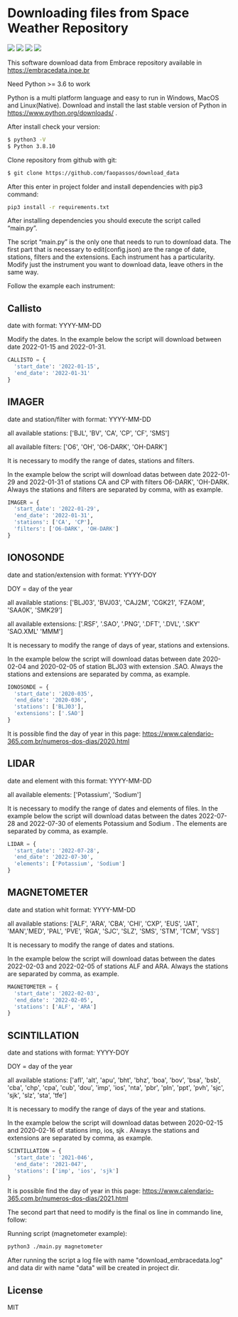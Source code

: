 # Downloading files from Space Weather Repository
[![](https://img.shields.io/badge/license-MIT-green.svg)](https://github.com/embrace-inpe/download_embracedata/blob/master/LICENSE)
[![](https://img.shields.io/badge/python-3-blue.svg)](https://www.python.org/)
[![](https://img.shields.io/badge/Version-1.0-yellow.svg)](https://github.com/embrace-inpe/download_embracedata)
[![](https://img.shields.io/badge/INPE-EMBRACE-orange.svg)](http://www2.inpe.br/climaespacial/portal/pt/)

This software download data from Embrace repository available in https://embracedata.inpe.br

Need Python >= 3.6 to work

Python is a multi platform language and easy to run in Windows, MacOS and Linux(Native).
Download and install the last stable version of Python in https://www.python.org/downloads/ .

After install check your version:
```sh
$ python3 -V
$ Python 3.8.10
```
Clone repository from github with git:
```sh
$ git clone https://github.com/faopassos/download_data
```

After this enter in project folder and install dependencies with pip3 command:
```sh
pip3 install -r requirements.txt
```
After installing dependencies you should execute the script called “main.py”.

The script “main.py” is the only one that needs to run to download data. 
The first part that is necessary to edit(config.json) are the range of date, stations, filters and the extensions. Each instrument has a particularity.
Modify just the instrument you want to download data, leave others in the same way.

Follow the example each instrument:

## Callisto

date with format: YYYY-MM-DD

Modify the dates. In the example below the script will download between date 2022-01-15 and 2022-01-31.
```python
CALLISTO = { 
  'start_date': '2022-01-15',
  'end_date': '2022-01-31'
}
```
## IMAGER

date and station/filter with format: YYYY-MM-DD

all available stations: ['BJL', 'BV', 'CA', 'CP', 'CF', 'SMS']

all available filters: ['O6', 'OH', 'O6-DARK', 'OH-DARK']

It is necessary to modify the range of dates, stations and filters.

In the example below the script will download datas between date 2022-01-29 and 2022-01-31 of stations CA and CP with filters O6-DARK', 'OH-DARK. Always the stations and filters are separated by comma, with as example.
```python
IMAGER = {
  'start_date': '2022-01-29',
  'end_date': '2022-01-31',
  'stations': ['CA', 'CP'],
  'filters': ['O6-DARK', 'OH-DARK']
}
```

## IONOSONDE
date and station/extension with format: YYYY-DOY

DOY = day of the year

all available stations: ['BLJ03', 'BVJ03', 'CAJ2M', 'CGK21', 'FZA0M', 'SAA0K', 'SMK29']

all available extensions: ['.RSF', '.SAO', '.PNG', '.DFT', '.DVL', '.SKY' 'SAO.XML' 'MMM']

It is necessary to modify the range of days of year, stations and extensions.

In the example below the script will download datas between date 2020-02-04 and 2020-02-05 of station BLJ03 with extension .SAO.  Always the stations and extensions are separated by comma, as example.
```python
IONOSONDE = {
  'start_date': '2020-035',
  'end_date': '2020-036',
  'stations': ['BLJ03'],
  'extensions': ['.SAO']
}
```
It is possible find the day of year in this page: https://www.calendario-365.com.br/numeros-dos-dias/2020.html

## LIDAR
date and element with this format: YYYY-MM-DD

all available elements: ['Potassium', 'Sodium']

It is necessary to modify the range of dates and elements of files.
In the example below the script will download datas between the dates 2022-07-28 and 2022-07-30 of elements Potassium and Sodium . The elements are separated by comma, as example.
```python
LIDAR = {
  'start_date': '2022-07-28',
  'end_date': '2022-07-30',
  'elements': ['Potassium', 'Sodium']
}
```
## MAGNETOMETER
date and station whit format: YYYY-MM-DD

all available stations: ['ALF', 'ARA', 'CBA', 'CHI', 'CXP', 'EUS', 'JAT', 'MAN','MED',
                        'PAL', 'PVE', 'RGA', 'SJC', 'SLZ', 'SMS', 'STM', 'TCM', 'VSS']

It is necessary to modify the range of dates and stations.

In the example below the script will download datas between the dates 2022-02-03 and 2022-02-05 of stations ALF and ARA. Always the stations are separated by comma, as example.
```python
MAGNETOMETER = {
  'start_date': '2022-02-03',
  'end_date': '2022-02-05',
  'stations': ['ALF', 'ARA']
}
```
## SCINTILLATION
date and stations with format: YYYY-DOY

DOY = day of the year

all available stations: ['afl', 'alt', 'apu', 'bht', 'bhz', 'boa', 'bov', 'bsa', 'bsb',
                         'cba', 'chp', 'cpa', 'cub', 'dou', 'imp', 'ios', 'nta', 'pbr',
                         'pln', 'ppt', 'pvh', 'sjc', 'sjk', 'slz', 'sta', 'tfe']

It is necessary to modify the range of days of the year and stations.

In the example below the script will download datas between 2020-02-15 and 2020-02-16 of stations imp, ios, sjk .  Always the stations and extensions are separated by comma, as example.
```python
SCINTILLATION = {
  'start_date': '2021-046',
  'end_date': '2021-047',
  'stations': ['imp', 'ios', 'sjk']
}
```
It is possible find the day of year in this page: https://www.calendario-365.com.br/numeros-dos-dias/2021.html


The second part that need to modify is the final os line in commando line, follow: 

Running script (magnetometer example):
```sh
python3 ./main.py magnetometer
```
After running the script a log file with name "download_embracedata.log" and data dir with name "data" will be created in project dir.

## License
MIT